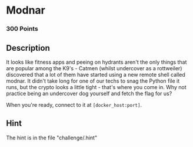 # Modnar

### 300 Points

## Description
It looks like fitness apps and peeing on hydrants aren't the only things that are popular among the K9's - Catmen (whilst undercover as a rottweiler) discovered that a lot of them have started using a new remote shell called modnar. It didn't take long for one of our techs to snag the Python file it runs, but the crypto looks a little tight - that's where you come in. Why not practice being an undercover dog yourself and fetch the flag for us?

When you're ready, connect to it at `[docker_host:port]`.

## Hint
The hint is in the file "challenge/.hint"
